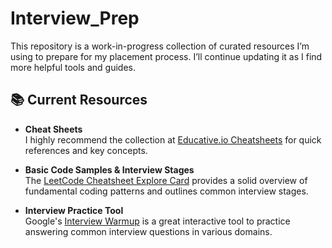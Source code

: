 # Interview_Prep

This repository is a work-in-progress collection of curated resources I’m using to prepare for my placement process. I’ll continue updating it as I find more helpful tools and guides.

## 📚 Current Resources

- **Cheat Sheets**  
  I highly recommend the collection at [Educative.io Cheatsheets](https://www.educative.io/cheatsheets) for quick references and key concepts. 

- **Basic Code Samples & Interview Stages**  
  The [LeetCode Cheatsheet Explore Card](https://leetcode.com/explore/interview/card/cheatsheets/720/resources/4724/) provides a solid overview of fundamental coding patterns and outlines common interview stages.

- **Interview Practice Tool**  
  Google's [Interview Warmup](https://www.cloudskillsboost.google/interview_warmup/category) is a great interactive tool to practice answering common interview questions in various domains. 
